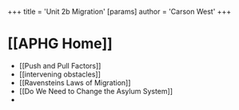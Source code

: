 +++
 title = 'Unit 2b Migration'
[params]
	author = 'Carson West'
+++
# [[APHG Home]]

- [[Push and Pull Factors]]
- [[intervening obstacles]]
- [[Ravensteins Laws of Migration]]
- [[Do We Need to Change the Asylum System]]
- 